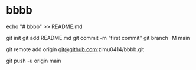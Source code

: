 # bbbb

echo "# bbbb" >> README.md

git init
git add README.md
git commit -m "first commit"
git branch -M main

git remote add origin git@github.com:zimu0414/bbbb.git

git push -u origin main



